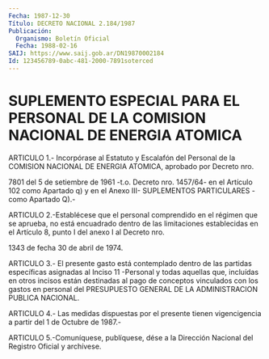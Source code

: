 ```yaml
---
Fecha: 1987-12-30
Título: DECRETO NACIONAL 2.184/1987
Publicación:
  Organismo: Boletín Oficial
  Fecha: 1988-02-16
SAIJ: https://www.saij.gob.ar/DN19870002184
Id: 123456789-0abc-481-2000-7891soterced
---
```

# SUPLEMENTO ESPECIAL PARA EL PERSONAL DE LA COMISION NACIONAL DE ENERGIA ATOMICA

<a id="1"></a>
ARTICULO  1.-  Incorpórase  al Estatuto y Escalafón del Personal de la COMISION NACIONAL DE ENERGIA  ATOMICA, aprobado por Decreto nro.

7801 del 5 de setiembre de 1961 -t.o.  Decreto  nro. 1457/64- en el Artículo  102  como  Apartado  q)  y  en el Anexo III-  SUPLEMENTOS PARTICULARES - como Apartado Q).-

<a id="2"></a>
ARTICULO  2.-Establécese  que el personal comprendido en el régimen que  se  aprueba, no está encuadrado  dentro  de  las  limitaciones establecidas  en el Artículo 8, punto I del anexo I al Decreto nro.

1343 de fecha 30 de abril de 1974.

<a id="3"></a>
ARTICULO  3.-  El  presente  gasto  está  contemplado dentro de las partidas  específicas  asignadas  al Inciso 11  -Personal  y  todas aquellas que, incluídas en otros incisos  están  destinadas al pago de conceptos vinculados con los gastos en personal  del PRESUPUESTO GENERAL DE LA ADMINISTRACION PUBLICA NACIONAL.

<a id="4"></a>
ARTICULO   4.-  Las  medidas  dispuestas  por  el  presente  tienen vigencigencia a partir del 1 de Octubre de 1987.-

<a id="5"></a>
ARTICULO  5.-Comuníquese,  publíquese, dése a la Dirección Nacional del Registro Oficial y archívese.